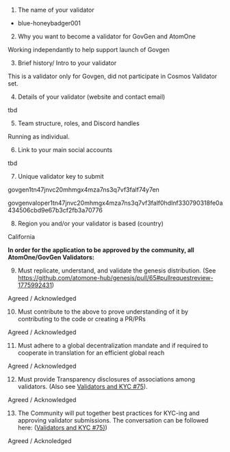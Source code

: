 
1) The name of your validator

- blue-honeybadger001

2) Why you want to become a validator for GovGen and AtomOne

Working independantly to help support launch of Govgen 

3) Brief history/ Intro to your validator

This is a validator only for Govgen, did not participate in Cosmos Validator set. 

4) Details of your validator (website and contact email)

tbd

5) Team structure, roles, and Discord handles

Running as individual. 

6) Link to your main social accounts

tbd

7) Unique validator key to submit

govgen1tn47jnvc20mhmgx4mza7ns3q7vf3falf74y7en

govgenvaloper1tn47jnvc20mhmgx4mza7ns3q7vf3falf0hdlnf330790318fe0a434506cbd9e67b3cf2fb3a70776


8) Region you and/or your validator is based (country)

California

**In order for the application to be approved by the community, all AtomOne/GovGen Validators:**

9) Must replicate, understand, and validate the genesis distribution. (See https://github.com/atomone-hub/genesis/pull/65#pullrequestreview-1775992431)

Agreed / Acknowledged 

10) Must contribute to the above to prove understanding of it by contributing to the code or creating a PR/PRs

Agreed / Acknowledged 

11) Must adhere to a global decentralization mandate and if required to cooperate in translation for an efficient global reach

Agreed / Acknowledged 

12) Must provide Transparency disclosures of associations among validators. (Also see [Validators and KYC #75](https://github.com/atomone-hub/genesis/issues/75#issue-2034573094)).

Agreed / Acknowledged 

13) The Community will put together best practices for KYC-ing and approving validator submissions. The conversation can be followed here: ([Validators and KYC #75)](https://github.com/atomone-hub/genesis/issues/75#issue-2034573094))

Agreed / Acknoledged 

